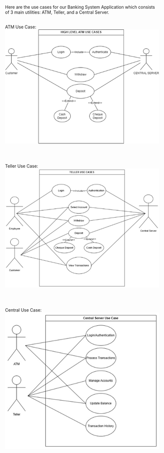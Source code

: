Here are the use cases for our Banking System Application which consists of 3 main utilities: ATM, Teller, and a Central Server.
<br><br>

ATM Use Case: <br>
![Atm Use Case Diagram](../ATM_usecases.png)

<br><br>

Teller Use Case: <br>
![Teller Use Case Diagram](../Teller_usecases.jpg)

<br><br>

Central Use Case: <br>
![Central Use Case Diagram](../Central_usecases.jpg)

